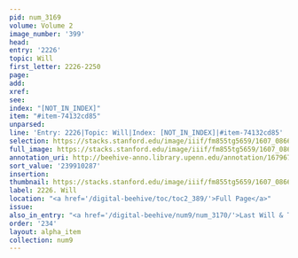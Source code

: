 ```yaml
---
pid: num_3169
volume: Volume 2
image_number: '399'
head:
entry: '2226'
topic: Will
first_letter: 2226-2250
page:
add:
xref:
see:
index: "[NOT_IN_INDEX]"
item: "#item-74132cd85"
unparsed:
line: 'Entry: 2226|Topic: Will|Index: [NOT_IN_INDEX]|#item-74132cd85'
selection: https://stacks.stanford.edu/image/iiif/fm855tg5659/1607_0866/311,287,2806,165/full/0/default.jpg
full_image: https://stacks.stanford.edu/image/iiif/fm855tg5659/1607_0866/full/full/0/default.jpg
annotation_uri: http://beehive-anno.library.upenn.edu/annotation/1679675714051
sort_value: '239910287'
insertion:
thumbnail: https://stacks.stanford.edu/image/iiif/fm855tg5659/1607_0866/311,287,600,180/250,/0/default.jpg
label: 2226. Will
location: "<a href='/digital-beehive/toc/toc2_389/'>Full Page</a>"
issue:
also_in_entry: "<a href='/digital-beehive/num9/num_3170/'>Last Will & Testamt</a>"
order: '234'
layout: alpha_item
collection: num9
---
```

